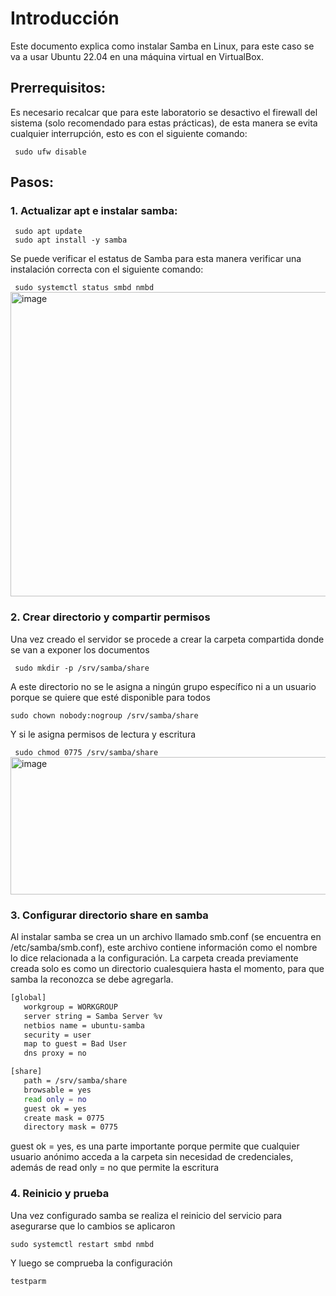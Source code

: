 # Introducción
<p> Este documento explica como instalar Samba en Linux, para este caso se va a usar Ubuntu 22.04 en una máquina virtual en VirtualBox.</p>

## Prerrequisitos:
<p> Es necesario recalcar que para este laboratorio se desactivo el firewall del sistema (solo recomendado para estas prácticas), de esta manera se evita cualquier interrupción, esto es
  con el siguiente comando: </p>
<code> sudo ufw disable</code>

## Pasos:
<h3> 1. Actualizar apt e instalar samba: </h3>
<code> sudo apt update </code> <br>
<code> sudo apt install -y samba </code>
<p> Se puede verificar el estatus de Samba para esta manera verificar una instalación correcta con el siguiente comando: </p>
<code> sudo systemctl status smbd nmbd </code>  

<img width="802" height="487" alt="image" src="https://github.com/user-attachments/assets/5085ae55-2be0-48a0-b398-835c83e750b4" />

<h3> 2. Crear directorio y compartir permisos </h3>
<p> Una vez creado el servidor se procede a crear la carpeta compartida donde se van a exponer los documentos </p>
<code> sudo mkdir -p /srv/samba/share </code>
<p> A este directorio no se le asigna a ningún grupo específico ni a un usuario porque se quiere que esté disponible para todos </p>
<code>sudo chown nobody:nogroup /srv/samba/share</code>
<p> Y si le asigna permisos de lectura y escritura </p>
<code> sudo chmod 0775 /srv/samba/share </code> <br>

<img width="628" height="220" alt="image" src="https://github.com/user-attachments/assets/6c7eefaf-a042-4a13-923c-1cb899c35876" />

<h3> 3. Configurar directorio share en samba </h3>
<p> Al instalar samba se crea un un archivo llamado smb.conf (se encuentra en /etc/samba/smb.conf), este archivo contiene información como el nombre lo dice relacionada a la configuración.
La carpeta creada previamente creada solo es como un directorio cualesquiera hasta el momento, para que samba la reconozca se debe agregarla. </p>

``` bash
[global]
   workgroup = WORKGROUP
   server string = Samba Server %v
   netbios name = ubuntu-samba
   security = user
   map to guest = Bad User
   dns proxy = no

[share]
   path = /srv/samba/share
   browsable = yes
   read only = no
   guest ok = yes
   create mask = 0775
   directory mask = 0775
```
<p> guest ok = yes, es una parte importante porque permite que cualquier usuario anónimo acceda a la carpeta sin necesidad de credenciales, además de read only = no que permite la escritura</p>

<h3> 4. Reinicio y prueba</h3>
<p> Una vez configurado samba se realiza el reinicio del servicio para asegurarse que lo cambios se aplicaron </p>
<code>sudo systemctl restart smbd nmbd</code>
<p> Y luego se comprueba la configuración</p>
<code>testparm</code>
